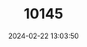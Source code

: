 ---
title: "10145"
category: "Hipposideros lylei"
draft: false
date: 2024-02-22 13:03:50
languages:
  English: ["Shield-faced Roundleaf Bat", "Shield-faced Leaf-nosed Bat"]
---